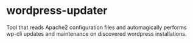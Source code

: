 # wordpress-updater
Tool that reads Apache2 configuration files and automagically performs wp-cli updates and maintenance on discovered wordpress installations.
